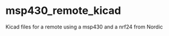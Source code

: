 msp430_remote_kicad
===================

Kicad files for a remote using a msp430 and a nrf24 from Nordic
